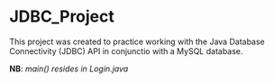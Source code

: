# JDBC_Project
This project was created to practice working with the Java Database Connectivity (JDBC) API in conjunctio with a MySQL database.

<b>NB</b>: <i>main() resides in Login.java</i>

